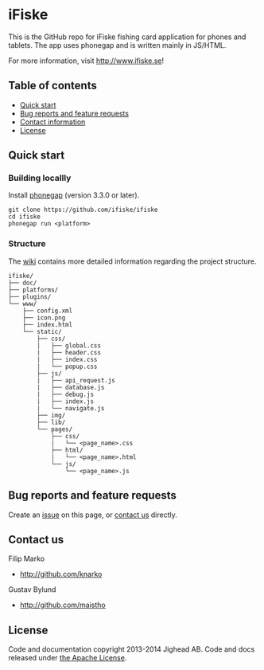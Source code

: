 # iFiske
This is the GitHub repo for iFiske fishing card application for phones and tablets. 
The app uses phonegap and is written mainly in JS/HTML.

For more information, visit <http://www.ifiske.se>!
## Table of contents
- [Quick start](#quick-start)
- [Bug reports and feature requests](#bug-reports-and-feature-requests)
- [Contact information](#contact-us)
- [License](#license)

## Quick start
### Building locallly
Install [phonegap](http://phonegap.com) (version 3.3.0 or later).
````Shell
git clone https://github.com/ifiske/ifiske
cd ifiske
phonegap run <platform>
````
### Structure
The [wiki](http://github.com/ifiske/iFiske/wiki/Folder-structure) contains more detailed information regarding the project structure. 
```
ifiske/
├── doc/
├── platforms/
├── plugins/
└── www/
    ├── config.xml
    ├── icon.png
    ├── index.html
    └── static/
        ├── css/
        |   ├── global.css
        |   ├── header.css
        |   ├── index.css
        |   └── popup.css
        ├── js/
        |   ├── api_request.js
        |   ├── database.js
        |   ├── debug.js
        |   ├── index.js
        |   └── navigate.js
        ├── img/
        ├── lib/
        └── pages/
            ├── css/
            |   └── <page_name>.css
            ├── html/
            |   └── <page_name>.html
            └── js/
                └── <page_name>.js
```
## Bug reports and feature requests
Create an [issue](http://github.com/ifiske/iFiske/issues/new) on this page, or [contact us](#contact-us) directly.
## Contact us
Filip Marko
- <http://github.com/knarko>

Gustav Bylund
- <http://github.com/maistho>

## License
Code and documentation copyright 2013-2014 Jighead AB. Code and docs released under [the Apache License](LICENSE).
